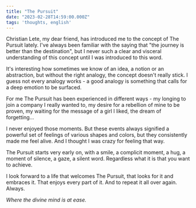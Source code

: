 ```yaml
---
title: "The Pursuit"
date: "2023-02-28T14:59:00.000Z"
tags: 'thoughts, english'
---
```


Christian Lete, my dear friend, has introduced me to the concept of The Pursuit lately. I've always been familiar with the saying that "the journey is better than the destination", but I never such a clear and visceral understanding of this concept until I was introduced to this word. 

It's interesting how sometimes we know of an idea, a notion or an abstraction, but without the right analogy, the concept doesn't really stick. I guess not every analogy works - a good analogy is something that calls for a deep emotion to be surfaced. 

For me The Pursuit has been experienced in different ways - my longing to join a company I really wanted to, my desire for a rebellion of mine to be proven, my waiting for the message of a girl I liked, the dream of forgetting...

I never enjoyed those moments. But these events always signified a powerful set of feelings of various shapes and colors, but they consistently made me feel alive. And I thought I was crazy for feeling that way.

The Pursuit starts very early on, with a smile, a complicit moment, a hug, a moment of silence, a gaze, a silent word. Regardless what it is that you want to achieve.

I look forward to a life that welcomes The Pursuit, that looks for it and embraces it. That enjoys every part of it. And to repeat it all over again. Always.

*Where the divine mind is at ease.*